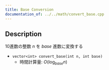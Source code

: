 ```yaml
---
title: Base Conversion
documentation_of: ../../math/convert_base.cpp
---
```


## Description

10進数の整数 $n$ を $base$ 進数に変換する

- `vector<int> convert_base(int n, int base)`
    - 時間計算量: $O(\log_{base} n)$